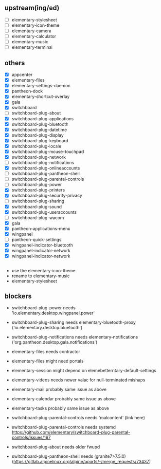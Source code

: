 ## upstream(ing/ed)

- [ ] elementary-stylesheet
- [ ] elementary-icon-theme
- [ ] elementary-camera
- [ ] elementary-calculator
- [ ] elementary-music
- [ ] elementary-terminal

## others

- [x] appcenter
- [x] elementary-files
- [x] elementary-settings-daemon
- [x] pantheon-dock
- [x] elementary-shortcut-overlay
- [x] gala
- [x] switchboard
- [ ] switchboard-plug-about
- [x] switchboard-plug-applications
- [x] switchboard-plug-bluetooth
- [x] switchboard-plug-datetime
- [x] switchboard-plug-display
- [x] switchboard-plug-keyboard
- [x] switchboard-plug-locale
- [x] switchboard-plug-mouse-touchpad
- [x] switchboard-plug-network
- [ ] switchboard-plug-notifications
- [x] switchboard-plug-onlineaccounts
- [ ] switchboard-plug-pantheon-shell
- [ ] switchboard-plug-parental-controls
- [ ] switchboard-plug-power
- [x] switchboard-plug-printers
- [x] switchboard-plug-security-privacy
- [ ] switchboard-plug-sharing
- [x] switchboard-plug-sound
- [x] switchboard-plug-useraccounts
- [ ] switchboard-plug-wacom
- [x] gala
- [x] pantheon-applications-menu
- [x] wingpanel
- [ ] pantheon-quick-settings
- [x] wingpanel-indicator-bluetooth
- [x] wingpanel-indicator-network
- [x] wingpanel-indicator-network

## 

- use the elementary-icon-theme
- rename to elementary-music
- elementary-stylesheet

## blockers

- switchboard-plug-power needs 'io.elementary.desktop.wingpanel.power'

- switchboard-plug-sharing needs elementary-bluetooth-proxy ('io.elementary.desktop.bluetooth')
- switchboard-plug-notifications needs elementary-notifications ('org.pantheon.desktop.gala.notifications')
- elementary-files needs contractor
- elementary-files might need  portals
- elementary-session might depend on elemebetterntary-default-settings
- elementary-videos needs newer valac for null-terminated mishaps
- elementary-mail probably same issue as above
- elementary-calendar probably same issue as above
- elementary-tasks probably same issue as above

- switchboard-plug-parental-controls needs 'malcontent' (link here)
- switchboard-plug-parental-controls needs systemd https://github.com/elementary/switchboard-plug-parental-controls/issues/197
- switchboard-plug-about needs older fwupd
- switchboard-plug-pantheon-shell needs (granite7>7.5.0) (https://gitlab.alpinelinux.org/alpine/aports/-/merge_requests/73437)
